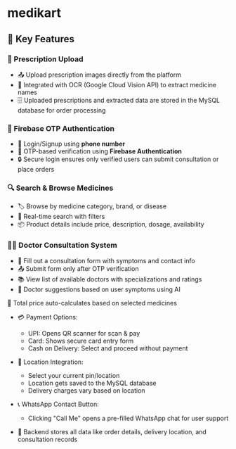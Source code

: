 # medikart
## 🚀 Key Features

### 🧾 Prescription Upload
- 📤 Upload prescription images directly from the platform
- 🤖 Integrated with OCR (Google Cloud Vision API) to extract medicine names
- 🗄️ Uploaded prescriptions and extracted data are stored in the MySQL database for order processing

### 🔐 Firebase OTP Authentication
- 📱 Login/Signup using **phone number**
- 🔑 OTP-based verification using **Firebase Authentication**
- 🔒 Secure login ensures only verified users can submit consultation or place orders

### 🔍 Search & Browse Medicines
- 🏷️ Browse by medicine category, brand, or disease
- 🔎 Real-time search with filters
- 📦 Product details include price, description, dosage, availability

### 👨‍⚕️ Doctor Consultation System
- 📝 Fill out a consultation form with symptoms and contact info
- 📤 Submit form only after OTP verification
- 📚 View list of available doctors with specializations and ratings
- 🔄 Doctor suggestions based on user symptoms using AI

🧮 Total price auto-calculates based on selected medicines
- 💳 Payment Options:
  - UPI: Opens QR scanner for scan & pay
  - Card: Shows secure card entry form
  - Cash on Delivery: Select and proceed without payment

- 📍 Location Integration:
  - Select your current pin/location
  - Location gets saved to the MySQL database
  - Delivery charges vary based on location

- 📞 WhatsApp Contact Button:
  - Clicking "Call Me" opens a pre-filled WhatsApp chat for user support

- 🔐 Backend stores all data like order details, delivery location, and consultation records
